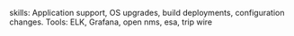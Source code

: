 skills: Application support, OS upgrades, build deployments, configuration changes.
Tools: ELK, Grafana, open nms, esa, trip wire
